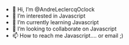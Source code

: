 - 👋 Hi, I’m @AndreLeclercqOclock
- 👀 I’m interested in Javascript
- 🌱 I’m currently learning Javascript
- 💞️ I’m looking to collaborate on Javascript
- 📫 How to reach me Javascript.... or email ;)
